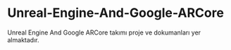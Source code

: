 # Unreal-Engine-And-Google-ARCore
Unreal Engine  And Google ARCore takımı proje ve dokumanları yer almaktadır.
